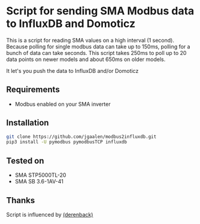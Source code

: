# Script for sending SMA Modbus data to InfluxDB and Domoticz

This is a script for reading SMA values on a high interval (1 second). Because polling for single modbus data can take up to 150ms, polling for a bunch of data can take seconds. This script takes 250ms to poll up to 20 data points on newer models and about 650ms on older models.

It let's you push the data to InfluxDB and/or Domoticz

## Requirements
- Modbus enabled on your SMA inverter

## Installation
```bash
git clone https://github.com/jgaalen/modbus2influxdb.git
pip3 install -U pymodbus pymodbusTCP influxdb
```

## Tested on
- SMA STP5000TL-20
- SMA SB 3.6-1AV-41

## Thanks

Script is influenced by [(derenback)](https://github.com/derenback/Domoticz-SMA-Inverter)
